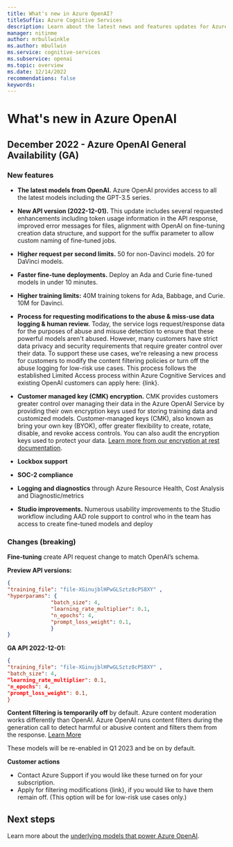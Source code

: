 ```yaml
---
title: What's new in Azure OpenAI?
titleSuffix: Azure Cognitive Services
description: Learn about the latest news and features updates for Azure OpenAI
manager: nitinme
author: mrbullwinkle
ms.author: mbullwin
ms.service: cognitive-services
ms.subservice: openai
ms.topic: overview
ms.date: 12/14/2022
recommendations: false
keywords:  
---
```


# What's new in Azure OpenAI

## December 2022 - Azure OpenAI General Availability (GA)

### New features

* **The latest models from OpenAI.** Azure OpenAI provides access to all the latest models including the GPT-3.5 series​.

* **New API version (2022-12-01).** This update includes several requested enhancements including token usage information in the API response, improved error messages for files, alignment with OpenAI on fine-tuning creation data structure, and support for the suffix parameter to allow custom naming of fine-tuned jobs.  ​

* **Higher request per second limits.** 50 for non-Davinci models. 20 for DaVinci models.​

* **Faster fine-tune deployments.** Deploy an Ada and Curie fine-tuned models in under 10 minutes.​

* **Higher training limits:** 40M training tokens for Ada, Babbage, and Curie. 10M for Davinci.​

* **Process for requesting modifications to the abuse & miss-use data logging & human review.** Today, the service logs request/response data for the purposes of abuse and misuse detection to ensure that these powerful models aren't abused. However, many customers have strict data privacy and security requirements that require greater control over their data. To support these use cases, we're releasing a new process for customers to modify the content filtering policies or turn off the abuse logging for low-risk use cases. This process follows the established Limited Access process within Azure Cognitive Services and existing OpenAI customers can apply here: {link}.​

* **Customer managed key (CMK) encryption.** CMK provides customers greater control over managing their data in the Azure OpenAI Service by providing their own encryption keys used for storing training data and customized models. Customer-managed keys (CMK), also known as bring your own key (BYOK), offer greater flexibility to create, rotate, disable, and revoke access controls. You can also audit the encryption keys used to protect your data. [Learn more from our encryption at rest documentation](azure/cognitive-services/openai/encrypt-data-at-rest).

* **Lockbox support**​

* **SOC-2 compliance**​

* **Logging and diagnostics** through Azure Resource Health, Cost Analysis and Diagnostic/metrics​

* **Studio improvements.** Numerous usability improvements to the Studio workflow including AAD role support to control who in the team has access to create fine-tuned models and deploy

### Changes (breaking)

**Fine-tuning** create API request change to match OpenAI’s schema.

**Preview API versions:**

```json
{​
"training_file": "file-XGinujblHPwGLSztz8cPS8XY" ,​
"hyperparams": { ​
              "batch_size": 4,​
              "learning_rate_multiplier": 0.1,​
              "n_epochs": 4,​
              "prompt_loss_weight": 0.1, ​
              }​
}
```

**GA API 2022-12-01:**

```json
{​
"training_file": "file-XGinujblHPwGLSztz8cPS8XY" ,​
"batch_size": 4,​
“learning_rate_multiplier": 0.1,​
"n_epochs": 4,​
"prompt_loss_weight": 0.1, ​
}
```

**Content filtering is temporarily off** by default. Azure content moderation works differently than OpenAI. Azure OpenAI runs content filters during the generation call to detect harmful or abusive content and filters them from the response. [Learn More​](./concepts/content-filter.md)

​These models will be re-enabled in Q1 2023 and be on by default. ​

​**Customer actions**​

* Contact Azure Support if you would like these turned on for your subscription​.
* Apply for filtering modifications {link}, if you would like to have them remain off. (This option will be for low-risk use cases only.)​

## Next steps

Learn more about the [underlying models that power Azure OpenAI](./concepts/models.md).